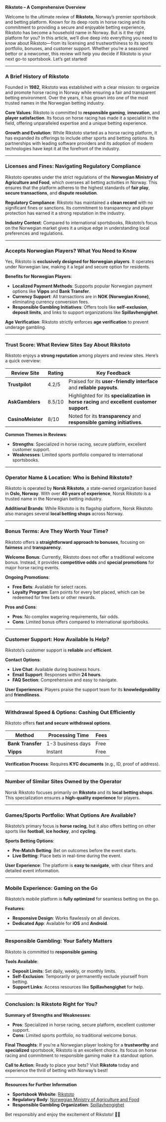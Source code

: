**Rikstoto – A Comprehensive Overview**  

Welcome to the ultimate review of **Rikstoto**, Norway’s premier sportsbook and betting platform. Known for its deep roots in horse racing and its commitment to providing a secure and enjoyable betting experience, Rikstoto has become a household name in Norway. But is it the right platform for you? In this article, we’ll dive deep into everything you need to know about Rikstoto—from its licensing and trustworthiness to its sports portfolio, bonuses, and customer support. Whether you’re a seasoned bettor or a newcomer, this review will help you decide if Rikstoto is your next go-to sportsbook. Let’s get started!  

---

### **A Brief History of Rikstoto**  

Founded in **1982**, Rikstoto was established with a clear mission: to organize and promote horse racing in Norway while ensuring a fair and transparent betting environment. Over the years, it has grown into one of the most trusted names in the Norwegian betting industry.  

**Core Values**: Rikstoto is committed to **responsible gaming**, **innovation**, and **player satisfaction**. Its focus on horse racing has made it a specialist in the field, offering unparalleled expertise and a unique betting experience.  

**Growth and Evolution**: While Rikstoto started as a horse racing platform, it has expanded its offerings to include other sports and betting options. Its partnerships with leading software providers and its adoption of modern technologies have kept it at the forefront of the industry.  

---

### **Licenses and Fines: Navigating Regulatory Compliance**  

Rikstoto operates under the strict regulations of the **Norwegian Ministry of Agriculture and Food**, which oversees all betting activities in Norway. This ensures that the platform adheres to the highest standards of **fair play**, **secure transactions**, and **dispute resolution**.  

**Regulatory Compliance**: Rikstoto has maintained a **clean record** with no significant fines or sanctions. Its commitment to transparency and player protection has earned it a strong reputation in the industry.  

**Industry Context**: Compared to international sportsbooks, Rikstoto’s focus on the Norwegian market gives it a unique edge in understanding local preferences and regulations.  

---

### **Accepts Norwegian Players? What You Need to Know**  

Yes, Rikstoto is **exclusively designed for Norwegian players**. It operates under Norwegian law, making it a legal and secure option for residents.  

**Benefits for Norwegian Players**:  
- **Localized Payment Methods**: Supports popular Norwegian payment options like **Vipps** and **Bank Transfer**.  
- **Currency Support**: All transactions are in **NOK (Norwegian Krone)**, eliminating currency conversion fees.  
- **Responsible Gambling Initiatives**: Offers tools like **self-exclusion**, **deposit limits**, and links to support organizations like **Spillavhengighet**.  

**Age Verification**: Rikstoto strictly enforces **age verification** to prevent underage gambling.  

---

### **Trust Score: What Review Sites Say About Rikstoto**  

Rikstoto enjoys a **strong reputation** among players and review sites. Here’s a quick overview:  

| **Review Site** | **Rating** | **Key Feedback** |  
|------------------|------------|------------------|  
| **Trustpilot**   | 4.2/5      | Praised for its **user-friendly interface** and **reliable payouts**. |  
| **AskGamblers**  | 8.5/10     | Highlighted for its **specialization in horse racing** and **excellent customer support**. |  
| **CasinoMeister**| 8/10       | Noted for its **transparency** and **responsible gaming initiatives**. |  

**Common Themes in Reviews**:  
- **Strengths**: Specialized in horse racing, secure platform, excellent customer support.  
- **Weaknesses**: Limited sports portfolio compared to international sportsbooks.  

---

### **Operator Name & Location: Who is Behind Rikstoto?**  

Rikstoto is operated by **Norsk Rikstoto**, a state-owned organization based in **Oslo, Norway**. With over **40 years of experience**, Norsk Rikstoto is a trusted name in the Norwegian betting industry.  

**Additional Brands**: While Rikstoto is its flagship platform, Norsk Rikstoto also manages several **local betting shops** across Norway.  

---

### **Bonus Terms: Are They Worth Your Time?**  

Rikstoto offers a **straightforward approach to bonuses**, focusing on **fairness** and **transparency**.  

**Welcome Bonus**: Currently, Rikstoto does not offer a traditional welcome bonus. Instead, it provides **competitive odds** and **special promotions** for major horse racing events.  

**Ongoing Promotions**:  
- **Free Bets**: Available for select races.  
- **Loyalty Program**: Earn points for every bet placed, which can be redeemed for free bets or other rewards.  

**Pros and Cons**:  
- **Pros**: No complex wagering requirements, fair odds.  
- **Cons**: Limited bonus offers compared to international sportsbooks.  

---

### **Customer Support: How Available Is Help?**  

Rikstoto’s customer support is **reliable** and **efficient**.  

**Contact Options**:  
- **Live Chat**: Available during business hours.  
- **Email Support**: Responses within **24 hours**.  
- **FAQ Section**: Comprehensive and easy to navigate.  

**User Experiences**: Players praise the support team for its **knowledgeability** and **friendliness**.  

---

### **Withdrawal Speed & Options: Cashing Out Efficiently**  

Rikstoto offers **fast and secure withdrawal options**.  

| **Method**       | **Processing Time** | **Fees** |  
|-------------------|---------------------|----------|  
| **Bank Transfer** | 1-3 business days   | Free     |  
| **Vipps**         | Instant             | Free     |  

**Verification Process**: Requires **KYC documents** (e.g., ID, proof of address).  

---

### **Number of Similar Sites Owned by the Operator**  

Norsk Rikstoto focuses primarily on **Rikstoto** and its **local betting shops**. This specialization ensures a **high-quality experience** for players.  

---

### **Games/Sports Portfolio: What Options Are Available?**  

Rikstoto’s primary focus is **horse racing**, but it also offers betting on other sports like **football**, **ice hockey**, and **cycling**.  

**Sports Betting Options**:  
- **Pre-Match Betting**: Bet on outcomes before the event starts.  
- **Live Betting**: Place bets in real-time during the event.  

**User Experience**: The platform is **easy to navigate**, with clear filters and detailed event information.  

---

### **Mobile Experience: Gaming on the Go**  

Rikstoto’s mobile platform is **fully optimized** for seamless betting on the go.  

**Features**:  
- **Responsive Design**: Works flawlessly on all devices.  
- **Dedicated App**: Available for **iOS** and **Android**.  

---

### **Responsible Gambling: Your Safety Matters**  

Rikstoto is committed to **responsible gaming**.  

**Tools Available**:  
- **Deposit Limits**: Set daily, weekly, or monthly limits.  
- **Self-Exclusion**: Temporarily or permanently exclude yourself from betting.  
- **Support Links**: Access resources like **Spillavhengighet** for help.  

---

### **Conclusion: Is Rikstoto Right for You?**  

**Summary of Strengths and Weaknesses**:  
- **Pros**: Specialized in horse racing, secure platform, excellent customer support.  
- **Cons**: Limited sports portfolio, no traditional welcome bonus.  

**Final Thoughts**: If you’re a Norwegian player looking for a **trustworthy** and **specialized** sportsbook, Rikstoto is an excellent choice. Its focus on horse racing and commitment to responsible gaming make it a standout option.  

**Call to Action**: Ready to place your bets? Visit **Rikstoto** today and experience the thrill of betting with Norway’s best!  

---

**Resources for Further Information**  
- **Sportsbook Website**: [Rikstoto](https://www.rikstoto.no)  
- **Regulatory Body**: [Norwegian Ministry of Agriculture and Food](https://www.regjeringen.no)  
- **Responsible Gambling Organization**: [Spillavhengighet](https://www.spillavhengighet.no)  

Bet responsibly and enjoy the excitement of Rikstoto! 🏇🎉
